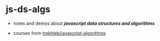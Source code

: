# js-ds-algs

- notes and demos about ***javascript data structures and algorithms***

- courses from [trekhleb/javascript-algorithms](https://github.com/trekhleb/javascript-algorithms)
